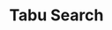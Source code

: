---
title: Tabu Search
references:
 - "[Tabu Search - Clever Algorithms](http://www.cleveralgorithms.com/nature-inspired/stochastic/tabu_search.html)"
 - "[Tabu search - Wikipedia](https://en.wikipedia.org/wiki/Tabu_search)"
---